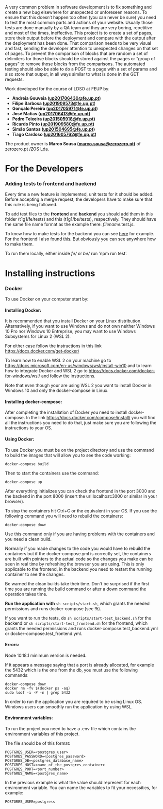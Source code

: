 A very common problem in software development is to fix something and create a new bug elsewhere for unexpected or unforeseen reasons. To ensure that this doesn’t happen too often (you can never be sure) you need to test the most common parts and actions of your website. Usually those tests are done manually by a QA team and they are very boring, repetitive and most of the times, ineffective. This project is to create a set of pages, store their output before the deployment and compare with the output after the deployment has been done. That comparison needs to be very visual and fast, sending the developer attention to unexpected changes on that set of pages. To prevent the comparison of blocks that are random a set of delimiters for those blocks should be stored against the pages or “group of pages” to remove those blocks from the comparisons. The automated testing should also be able to do a POST to a page with a set of params and also store that output, in all ways similar to what is done in the GET requests.

Work developed for the course of LDSO at FEUP by:
- **Andreia Gouveia (up201706430@fe.up.pt)**
- **Filipe Barbosa (up201909573@fe.up.pt)**
- **Gonçalo Pereira (up201705971@fe.up.pt)**
- **José Matias (up201706413@fe.up.pt)**
- **Pedro Teixeira (up201505916@fe.up.pt)**
- **Ricardo Pinto (up201909580@fe.up.pt)**
- **Simão Santos (up201504695@fe.up.pt)**
- **Tiago Cardoso (up201605762@fe.up.pt)**

The product owner is **Marco Sousa (marco.sousa@zerozero.pt)** of zerozero.pt /ZOS Lda.

# For the Developers

### Adding tests to frontend and backend
Every time a new feature is implemented, unit tests for it should be added. Before accepting a merge request, the developers have to make sure that this rule is being followed.

To add test files to the **frontend** and **backend** you should add them in this folder (t1g1/fe/tests) and this (t1g1/be/tests), respectively. They should have the same file name format as the example there: *filename*.test.js.

To know how to make tests for the backend you can see [here](https://dev.to/nedsoft/testing-nodejs-express-api-with-jest-and-supertest-1km6) for example. For the frontend I also found [this](https://jestjs.io/docs/en/tutorial-react). But obviously you can see anywhere how to make them.

To run them locally, either inside _fe/_ or _be/_ run 'npm run test'.

# Installing instructions

### Docker
To use Docker on your computer start by:

#### Installing Docker:

It is recommended that you install Docker on your Linux distribution. Alternatively, if you want to use Windows and do not own neither Windows 10 Pro nor Windows 10 Entreprise, you may want to use Windows Subsystems for Linux 2 (WSL 2).

For either case follow the instructions in this link https://docs.docker.com/get-docker/

To learn how to enable WSL 2 on your machine go to https://docs.microsoft.com/en-us/windows/wsl/install-win10 and to learn how to integrate Docker and WSL 2 go to https://docs.docker.com/docker-for-windows/wsl/ and follow the instructions.

Note that even though your are using WSL 2 you want to install Docker in Windows 10 and only the docker-compose in Linux.

#### Installing docker-compose:

After completing the installation of Docker you need to install docker-compose. In the link https://docs.docker.com/compose/install/ you will find all the instructions you need to do that, just make sure you are following the instructions to your OS.

#### Using Docker:

To use Docker you must be on the project directory and use the command to build the images that will allow you to see the code working:

```
docker-compose build
```

Then to start the containers use the command:

```
docker-compose up
```

After everything initializes you can check the frontend in the port 3000 and the backend in the port 8000 (insert the url localhost:3000 or similar in your browser).

To stop the containers hit Ctrl+C or the equivalent in your OS. If you use the following command you will need to rebuild the containers:

```
docker-compose down
```

Use this command only if you are having problems with the containers and you need a clean build.

Normally if you made changes to the code you would have to rebuild the containers but if the docker-compose.yml is correctly set, the containers are built with pointers to the actual code so the changes you make can be seen in real time by refreshing the browser you are using. This is only applicable to the frontend, in the backend you need to restart the running container to see the changes.

Be warned the clean builds take their time. Don't be surprised if the first time you are running the build command or after a down command the operation takes time.

**Run the application with** `sh scripts/start.sh`, which grants the needed permissions and runs docker-compose (see !5).

If you want to run the tests, do `sh scripts/start-test_backend.sh` for the backend or `sh scripts/start-test_frontend.sh` for the frontend, which grants the needed permissions and runs docker-compose.test_backend.yml or docker-compose.test_frontend.yml.

#### Errors:

Node 10.18.1 minimum version is needed.

If it appears a message saying that a port is already allocated, for example the 5432 which is the one from the db, you must use the following commands:

```
docker-compose down
docker rm -fv $(docker ps -aq)
sudo lsof -i -P -n | grep 5432
```

In order to run the application you are required to be using Linux OS. Windows users can smoothly run the application by using WSL.

#### Environment variables:

To run the project you need to have a .env file which contains the environment variables of this project. 

The file should be of this format:

```
POSTGRES_USER=<postgres_user>
POSTGRES_PASSWORD=<postgres_password>
POSTGRES_DB=<postgres_database_name>
POSTGRES_HOST=<name_of_the_postgres_container>
POSTGRES_PORT=<port_number>
POSTGRES_NAME=<postgres_name>
```
In the previous example is what the value should represent for each environment variable. You can name the variables to fit your necessities, for example:

```
POSTGRES_USER=postgress
```